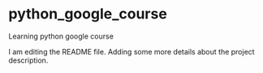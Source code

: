 # python_google_course
Learning python google course

I am editing the README file. Adding some more details about the project description.

